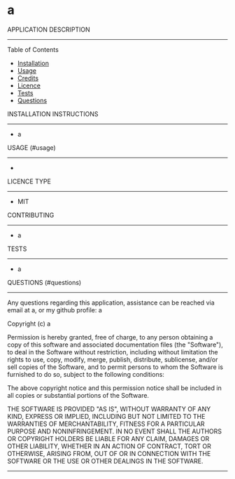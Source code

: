 # 
  
  a
  ===================


  APPLICATION DESCRIPTION
  ______________________________

  Table of Contents
  * [Installation](#installation)
  * [Usage](#usage)
  * [Credits](#credits)
  * [Licence](#licence)
  * [Tests](#tests)
  * [Questions](#questions)
  
  INSTALLATION INSTRUCTIONS
  ______________________________
  * a

  USAGE (#usage)
  ______________________________
  * 

  LICENCE TYPE
  ______________________________
  * MIT

  CONTRIBUTING 
  ______________________________
  * a

  TESTS
  ______________________________
  * a

  QUESTIONS (#questions)
  ______________________________
  Any questions regarding this application, assistance can be reached via email at  a, or my github profile: a

 

Copyright (c) a

Permission is hereby granted, free of charge, to any person obtaining a copy
of this software and associated documentation files (the "Software"), to deal
in the Software without restriction, including without limitation the rights
to use, copy, modify, merge, publish, distribute, sublicense, and/or sell
copies of the Software, and to permit persons to whom the Software is
furnished to do so, subject to the following conditions:

The above copyright notice and this permission notice shall be included in all
copies or substantial portions of the Software.

THE SOFTWARE IS PROVIDED "AS IS", WITHOUT WARRANTY OF ANY KIND, EXPRESS OR
IMPLIED, INCLUDING BUT NOT LIMITED TO THE WARRANTIES OF MERCHANTABILITY,
FITNESS FOR A PARTICULAR PURPOSE AND NONINFRINGEMENT. IN NO EVENT SHALL THE
AUTHORS OR COPYRIGHT HOLDERS BE LIABLE FOR ANY CLAIM, DAMAGES OR OTHER
LIABILITY, WHETHER IN AN ACTION OF CONTRACT, TORT OR OTHERWISE, ARISING FROM,
OUT OF OR IN CONNECTION WITH THE SOFTWARE OR THE USE OR OTHER DEALINGS IN THE
SOFTWARE.

---

